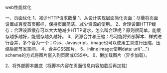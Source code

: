 web性能优化

一、页面优化
1、减少HTTP请求数量
  1、从设计实现层面简化页面：尽量将页面设置成百度首页那样，保持页面简洁、减少资源的使用。
  2、合理设置HTTP缓存：合理设置缓存可以大大地减少HTTP请求，怎么叫合理呢？原则很简单，能缓存越多越好，能缓存越久越好。
  3、资源合并和压缩：尽可能将外部脚本、样式进行合并，多个合为一个；Css、Javascript、image也可以使用工具进行压缩，压缩后能节省空间。
  4、合并CSS图片。
  5、inline image:使用data: url("…") scheme的方式将图片嵌入到页面或CSS中。
  6、懒加载图片（异步加载）。
  
2、将外部脚本置底（将脚本内容在页面信息内容加载后再加载）

